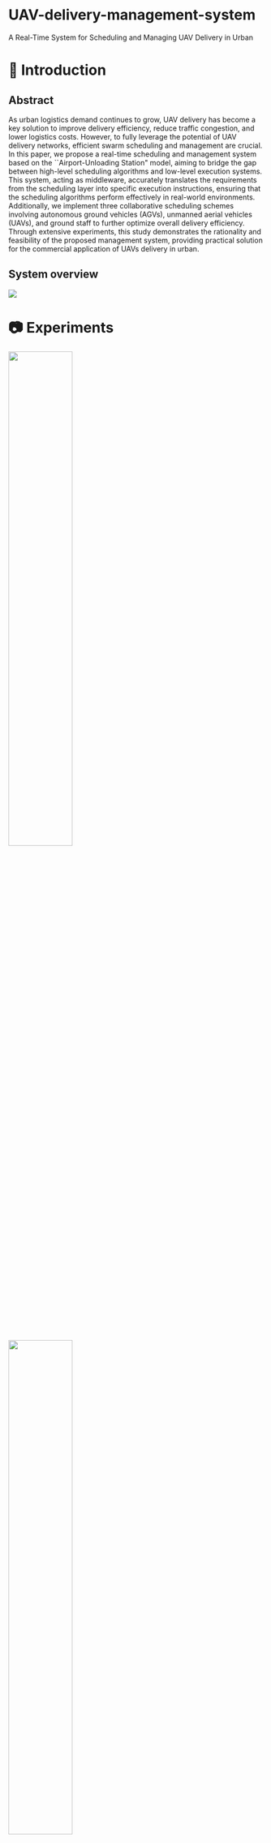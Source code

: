 # UAV-delivery-management-system
A Real-Time System for Scheduling and Managing UAV Delivery in Urban 



# 💫 Introduction

## Abstract
As urban logistics demand continues to grow, UAV delivery has become a key solution to improve delivery efficiency, reduce traffic congestion, and lower logistics costs. However, to fully leverage the potential of UAV  delivery networks, efficient swarm scheduling and management are crucial. In this paper, we propose a real-time scheduling and management system based on the ``Airport-Unloading Station" model, aiming to bridge the gap between high-level scheduling algorithms and low-level execution systems. This system, acting as middleware, accurately translates the requirements from the scheduling layer into specific execution instructions, ensuring that the scheduling algorithms perform effectively in real-world environments. Additionally, we implement three collaborative scheduling schemes involving autonomous ground vehicles (AGVs), unmanned aerial vehicles (UAVs), and ground staff to further optimize overall delivery efficiency. 
Through extensive experiments, this study demonstrates the rationality and feasibility of the proposed management system, providing practical solution for the commercial application of UAVs delivery in urban.

## System overview

![](/pic/frame.jpg)


# 📷 Experiments

<img src="/pic/one.jpg" width="50%">
<img src="/pic/two.jpg" width="50%">
<img src="/pic/three.jpg" width="50%">
<img src="/pic/1.jpg" width="90%">

# 🎵 Quick start

1-Pull the image through docker ([race_images.sh](/shell_file/race_images.sh)
) 

chmod +x race_images.sh
./race_images.sh

docker network create --subnet=192.168.100.0/24 race_net
docker network inspect race_net

2-Start the docker file ([start_race.sh](/shell_file/start_race.sh))

chmod +x start_race.sh
./start_race.sh

3- Put the race_demo into the container of the race_user_sdk_container/home/, then you can use ros to compile and run.

4-Stop the docker file ([stop_race.sh](/shell_file/stop_race.sh))

## Core code
<img src="/pic/code.jpg" width="90%">

## msg

<img src="/pic/msg.jpg" width="90%">

## Configuration Files

In the configuration folder you can see the car drone and scene parameter settings as well as the order details.

[car config](config/car/config.json)

[drone config](config/drone/drone.json)

[scene config](config/scene/scene.config)

[order config](config/user/config.json)

order four time attributes
```json
{
                "betterTime": 1500,
                "cargoParam": {
                    "birthplace": {
                        "x": 190,
                        "y": 425,
                        "z": -16
                    },
                    "index": 47,
                    "name": "测试货物47",
                    "weight": 3.947
                },
                "index": 47,
                "loadingStationInfo": {
                    "$ref": "$.taskParam.waybillParamList[46].cargoParam.birthplace"
                },
                "orderTime": 300,
                "targetPosition": {
                    "x": 490,
                    "y": 390,
                    "z": -22
                },
                "timeout": 1800
            },
```
